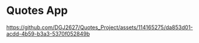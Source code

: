 # Quotes App





https://github.com/DGJ2627/Quotes_Project/assets/114165275/da853d01-acdd-4b59-b3a3-5370f052849b

